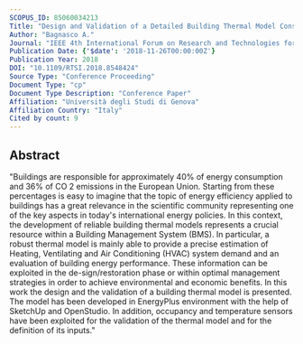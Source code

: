 ```yaml
---
SCOPUS_ID: 85060034213
Title: "Design and Validation of a Detailed Building Thermal Model Considering Occupancy and Temperature Sensors"
Author: "Bagnasco A."
Journal: "IEEE 4th International Forum on Research and Technologies for Society and Industry, RTSI 2018 - Proceedings"
Publication Date: {'$date': '2018-11-26T00:00:00Z'}
Publication Year: 2018
DOI: "10.1109/RTSI.2018.8548424"
Source Type: "Conference Proceeding"
Document Type: "cp"
Document Type Description: "Conference Paper"
Affiliation: "Università degli Studi di Genova"
Affiliation Country: "Italy"
Cited by count: 9
---
```


## Abstract
"Buildings are responsible for approximately 40% of energy consumption and 36% of CO 2 emissions in the European Union. Starting from these percentages is easy to imagine that the topic of energy efficiency applied to buildings has a great relevance in the scientific community representing one of the key aspects in today's international energy policies. In this context, the development of reliable building thermal models represents a crucial resource within a Building Management System (BMS). In particular, a robust thermal model is mainly able to provide a precise estimation of Heating, Ventilating and Air Conditioning (HVAC) system demand and an evaluation of building energy performance. These information can be exploited in the de-sign/restoration phase or within optimal management strategies in order to achieve environmental and economic benefits. In this work the design and the validation of a building thermal model is presented. The model has been developed in EnergyPlus environment with the help of SketchUp and OpenStudio. In addition, occupancy and temperature sensors have been exploited for the validation of the thermal model and for the definition of its inputs."
